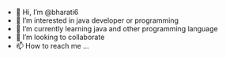 - 👋 Hi, I’m @bharati6
- 👀 I’m interested in java developer or programming 
- 🌱 I’m currently learning java and other programming language
- 💞️ I’m looking to collaborate 
- 📫 How to reach me ...

<!---
bharati6/bharati6 is a ✨ special ✨ repository because its `README.md` (this file) appears on your GitHub profile.
You can click the Preview link to take a look at your changes.
--->
